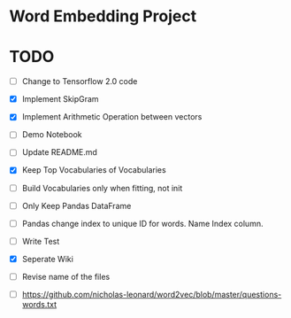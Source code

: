 # Word Embedding Project

# TODO

- [ ] Change to Tensorflow 2.0 code
- [X] Implement SkipGram
- [X] Implement Arithmetic Operation between vectors
- [ ] Demo Notebook
- [ ] Update README.md
- [X] Keep Top Vocabularies of Vocabularies
- [ ] Build Vocabularies only when fitting, not init
- [ ] Only Keep Pandas DataFrame
- [ ] Pandas change index to unique ID for words. Name Index column.
- [ ] Write Test
- [X] Seperate Wiki
- [ ] Revise name of the files
- [ ] https://github.com/nicholas-leonard/word2vec/blob/master/questions-words.txt
 